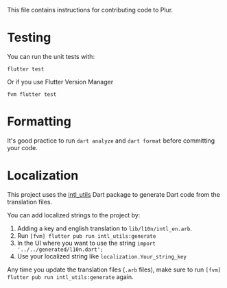 This file contains instructions for contributing code to Plur.

# Testing

You can run the unit tests with:
```
flutter test
```

Or if you use Flutter Version Manager

```
fvm flutter test
```

# Formatting

It's good practice to run `dart analyze` and `dart format` before committing your code.

# Localization

This project uses the [intl_utils](https://pub.dev/packages/intl_utils) Dart package to generate Dart code from the translation files. 


You can add localized strings to the project by:
1. Adding a key and english translation to `lib/l10n/intl_en.arb`.
2. Run `[fvm] flutter pub run intl_utils:generate`
3. In the UI where you want to use the string `import '../../generated/l10n.dart';`
4. Use your localized string like `localization.Your_string_key`

Any time you update the translation files (`.arb` files), make sure to run `[fvm] flutter pub run intl_utils:generate` again.